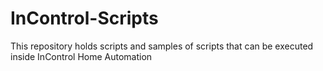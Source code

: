 InControl-Scripts
=================

This repository holds scripts and samples of scripts that can be executed inside InControl Home Automation

